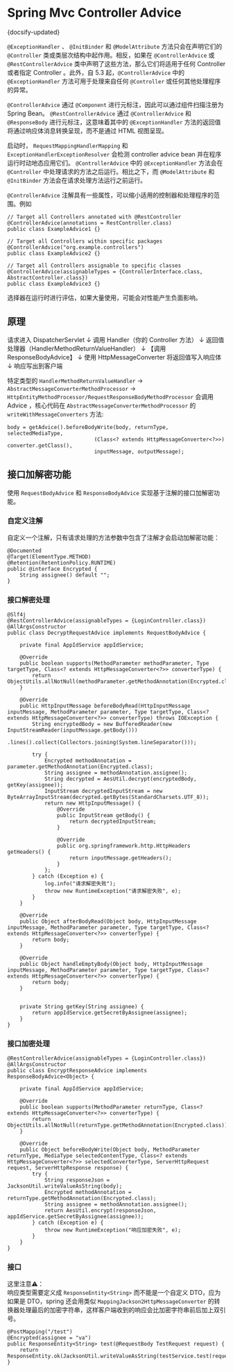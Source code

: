 # Spring Mvc Controller Advice
{docsify-updated}

`@ExceptionHandler` 、 `@InitBinder` 和 `@ModelAttribute` 方法只会在声明它们的 `@Controller` 类或类层次结构中起作用。相反，如果在 `@ControllerAdvice` 或 `@RestControllerAdvice` 类中声明了这些方法，那么它们将适用于任何 Controller 或者指定 Controller 。此外，自 5.3 起，`@ControllerAdvice` 中的 `@ExceptionHandler` 方法可用于处理来自任何 `@Controller` 或任何其他处理程序的异常。

`@ControllerAdvice` 通过 `@Component` 进行元标注，因此可以通过组件扫描注册为 Spring Bean。 `@RestControllerAdvice` 通过 `@ControllerAdvice` 和 `@ResponseBody` 进行元标注，这意味着其中的 `@ExceptionHandler` 方法的返回值将通过响应体消息转换呈现，而不是通过 HTML 视图呈现。

启动时， `RequestMappingHandlerMapping` 和 `ExceptionHandlerExceptionResolver` 会检测 controller advice bean 并在程序运行时动地态应用它们。 `@ControllerAdvice` 中的 `@ExceptionHandler` 方法会在 `@Controller` 中处理请求的方法之后运行。相比之下，而 `@ModelAttribute` 和 `@InitBinder` 方法会在请求处理方法运行之前运行。

`@ControllerAdvice` 注解具有一些属性，可以缩小适用的控制器和处理程序的范围。例如
```
// Target all Controllers annotated with @RestController
@ControllerAdvice(annotations = RestController.class)
public class ExampleAdvice1 {}

// Target all Controllers within specific packages
@ControllerAdvice("org.example.controllers")
public class ExampleAdvice2 {}

// Target all Controllers assignable to specific classes
@ControllerAdvice(assignableTypes = {ControllerInterface.class, AbstractController.class})
public class ExampleAdvice3 {}
```
选择器在运行时进行评估，如果大量使用，可能会对性能产生负面影响。

## 原理
请求进入 DispatcherServlet
        ↓
调用 Handler（你的 Controller 方法）
        ↓
返回值处理器（HandlerMethodReturnValueHandler）
        ↓
【调用 ResponseBodyAdvice】
        ↓
使用 HttpMessageConverter 将返回值写入响应体
        ↓
响应写出到客户端

特定类型的 `HandlerMethodReturnValueHandler` -> `AbstractMessageConverterMethodProcessor` -> `HttpEntityMethodProcessor/RequestResponseBodyMethodProcessor` 会调用 Advice ，核心代码在 `AbstractMessageConverterMethodProcessor` 的 `writeWithMessageConverters` 方法:
```
body = getAdvice().beforeBodyWrite(body, returnType, selectedMediaType,
							(Class<? extends HttpMessageConverter<?>>) converter.getClass(),
							inputMessage, outputMessage);
```

## 接口加解密功能
使用 `RequestBodyAdvice` 和 `ResponseBodyAdvice` 实现基于注解的接口加解密功能。

### 自定义注解
自定义一个注解，只有请求处理的方法参数中包含了注解才会启动加解密功能：
```
@Documented
@Target(ElementType.METHOD)
@Retention(RetentionPolicy.RUNTIME)
public @interface Encrypted {
    String assignee() default "";
}
```

### 接口解密处理
```
@Slf4j
@RestControllerAdvice(assignableTypes = {LoginController.class})
@AllArgsConstructor
public class DecryptRequestAdvice implements RequestBodyAdvice {

    private final AppIdService appIdService;

    @Override
    public boolean supports(MethodParameter methodParameter, Type targetType, Class<? extends HttpMessageConverter<?>> converterType) {
        return ObjectUtils.allNotNull(methodParameter.getMethodAnnotation(Encrypted.class));
    }

    @Override
    public HttpInputMessage beforeBodyRead(HttpInputMessage inputMessage, MethodParameter parameter, Type targetType, Class<? extends HttpMessageConverter<?>> converterType) throws IOException {
        String encryptedBody = new BufferedReader(new InputStreamReader(inputMessage.getBody()))
                .lines().collect(Collectors.joining(System.lineSeparator()));

        try {
            Encrypted methodAnnotation = parameter.getMethodAnnotation(Encrypted.class);
            String assignee = methodAnnotation.assignee();
            String decrypted = AesUtil.decrypt(encryptedBody, getKey(assignee));
            InputStream decryptedInputStream = new ByteArrayInputStream(decrypted.getBytes(StandardCharsets.UTF_8));
            return new HttpInputMessage() {
                @Override
                public InputStream getBody() {
                    return decryptedInputStream;
                }

                @Override
                public org.springframework.http.HttpHeaders getHeaders() {
                    return inputMessage.getHeaders();
                }
            };
        } catch (Exception e) {
            log.info("请求解密失败");
            throw new RuntimeException("请求解密失败", e);
        }
    }

    @Override
    public Object afterBodyRead(Object body, HttpInputMessage inputMessage, MethodParameter parameter, Type targetType, Class<? extends HttpMessageConverter<?>> converterType) {
        return body;
    }

    @Override
    public Object handleEmptyBody(Object body, HttpInputMessage inputMessage, MethodParameter parameter, Type targetType, Class<? extends HttpMessageConverter<?>> converterType) {
        return body;
    }


    private String getKey(String assignee) {
        return appIdService.getSecretByAssignee(assignee);
    }
}
```

### 接口加密处理
```
@RestControllerAdvice(assignableTypes = {LoginController.class})
@AllArgsConstructor
public class EncryptResponseAdvice implements ResponseBodyAdvice<Object> {

    private final AppIdService appIdService;

    @Override
    public boolean supports(MethodParameter returnType, Class<? extends HttpMessageConverter<?>> converterType) {
        return ObjectUtils.allNotNull(returnType.getMethodAnnotation(Encrypted.class));
    }

    @Override
    public Object beforeBodyWrite(Object body, MethodParameter returnType, MediaType selectedContentType, Class<? extends HttpMessageConverter<?>> selectedConverterType, ServerHttpRequest request, ServerHttpResponse response) {
        try {
            String responseJson = JacksonUtil.writeValueAsString(body);
            Encrypted methodAnnotation = returnType.getMethodAnnotation(Encrypted.class);
            String assignee = methodAnnotation.assignee();
            return AesUtil.encrypt(responseJson, appIdService.getSecretByAssignee(assignee));
        } catch (Exception e) {
            throw new RuntimeException("响应加密失败", e);
        }
    }
}
```

### 接口
这里注意⚠️：  
响应类型需要定义成 `ResponseEntity<String>` 而不能是一个自定义 DTO，应为如果是 DTO，spring 还会用类似 `MappingJackson2HttpMessageConverter` 的转换器处理最后的加密字符串，这样客户端收到的响应会比加密字符串前后加上双引号。
```
@PostMapping("/test")
@Encrypted(assignee = "va")
public ResponseEntity<String> test(@RequestBody TestRequest request) {
    return ResponseEntity.ok(JacksonUtil.writeValueAsString(testService.test(request)));
}
```
